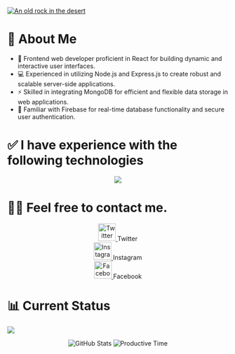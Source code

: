 
[![An old rock in the desert](/Assests/Add%20a%20subheading.png "users identity")](https://i.ibb.co/x6vz0XQ/Add-a-subheading.png)



# 💫 About Me
- 🚀 Frontend web developer proficient in React for building dynamic and interactive user interfaces.
- 💻 Experienced in utilizing Node.js and Express.js to create robust and scalable server-side applications.
- ⚡ Skilled in integrating MongoDB for efficient and flexible data storage in web applications.
- 🔐 Familiar with Firebase for real-time database functionality and secure user authentication.

# ✅ I have experience with the following technologies

<p align="center">
  <a href="https://skillicons.dev">
    <img src="https://skillicons.dev/icons?i=html,css,js,react,tailwind,mongodb,nodejs," />
  </a>
</p>


# 🤵🏻 Feel free to contact me.
<p align="center">
  <a href="https://x.com/agjuwel36?s=11" target="_blank">
    <img src="https://i.ibb.co/BNZCq5r/pngwing-com-10.png" width="40" alt="Twitter">
  </a>
  Twitter
  <br>
  <a href="https://www.instagram.com/ag__juwel_/" target="_blank">
    <img src="https://i.ibb.co/VtkR0LB/pngwing-com-9.png" width="40" alt="Instagram">
  </a>
  Instagram
  <br>
  <a href="https://www.facebook.com/profile.php?id=100034658690721&mibextid=LQQJ4d" target="_blank">
    <img src="https://i.ibb.co/KhMk4tP/pngwing-com-8.png" width="40" alt="Facebook">
  </a>
  Facebook
</p>


# 📊 Current Status

![](http://github-profile-summary-cards.vercel.app/api/cards/profile-details?username=juwel36&theme=dark)

<p align="center">
  <img src="http://github-profile-summary-cards.vercel.app/api/cards/stats?username=juwel36&theme=dark" alt="GitHub Stats">
  <img src="http://github-profile-summary-cards.vercel.app/api/cards/productive-time?username=juwel36&theme=dark&utcOffset=8" alt="Productive Time">
</p>

